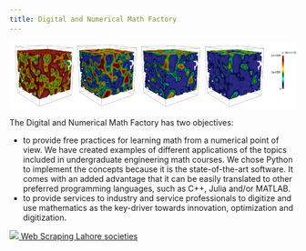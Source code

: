 ```yaml
---
title: Digital and Numerical Math Factory
---
```


<p align="center">
  <img src="/images/flow_membrane.png?raw=true" alt="Sublime's custom image"/>
</p>


The Digital and Numerical Math Factory has two objectives: 
- to provide free practices for learning math from a numerical point of view. We have created examples of different applications of the topics included in undergraduate engineering math courses. We chose Python to implement the concepts because it is the state-of-the-art software. It comes with an added advantage that it can be easily translated to other preferred programming languages, such as C++, Julia and/or MATLAB. 
- to provide services to industry and service professionals to digitize and use mathematics as the key-driver towards innovation, optimization and digitization. 

<a href="/LahoreSocities.md">
  <img src="/images/cavalryGround_zameen?raw=true">
  Web Scraping Lahore societies
</a>

